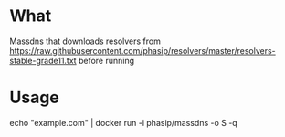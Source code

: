 # What
Massdns that downloads resolvers from https://raw.githubusercontent.com/phasip/resolvers/master/resolvers-stable-grade11.txt before running
# Usage
echo "example.com" | docker run -i phasip/massdns -o S -q
